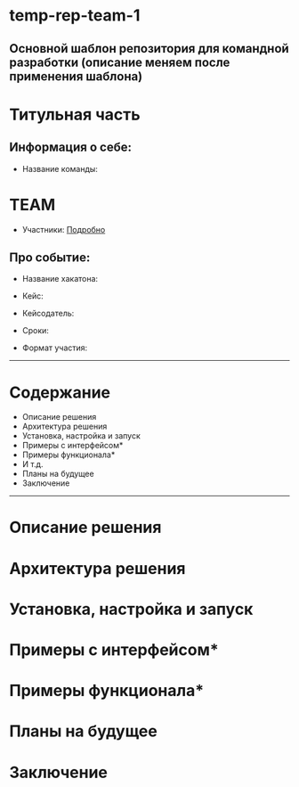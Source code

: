 # temp-rep-team-1
Основной шаблон репозитория для командной разработки (описание меняем после применения шаблона)
-----
# Титульная часть

## Информация о себе:

- Название команды:
<h1 style="text-align:left;"> TEAM </h1>

- Участники:
[Подробно](CONTRIBUTING.md)

## Про событие:

- Название хакатона:

- Кейс:

- Кейсодатель:

- Сроки:

- Формат участия:

----

# Содержание

- Описание решения
- Архитектура решения
- Установка, настройка и запуск
- Примеры с интерфейсом*
- Примеры функционала*
- И т.д.
- Планы на будущее
- Заключение

----

# Описание решения

# Архитектура решения

# Установка, настройка и запуск

# Примеры с интерфейсом*

# Примеры функционала*

# Планы на будущее

# Заключение
